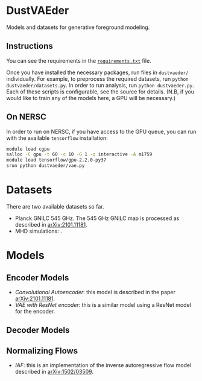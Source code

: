 # DustVAEder

Models and datasets for generative foreground modeling. 

## Instructions

You can see the requirements in the [`requirements.txt`](./requirements.txt) file. 

Once you have installed the necessary packages, run files in `dustvaeder/` individually. For example, to preprocess the required datasets, run `python dustvaeder/datasets.py`. In order to run analysis, run `python dustvaeder.py`. Each of these scripts is configurable, see the source for details. (N.B, if you would like to train any of the models here, a GPU will be necessary.)

## On NERSC

In order to run on NERSC, if you have access to the GPU queue, you can run with the available `tensorflow` installation:

```bash
module load cgpu
salloc -C gpu -t 60 -c 10 -G 1 -q interactive -A m1759
module load tensorflow/gpu-2.2.0-py37
srun python dustvaeder/vae.py
```

# Datasets

There are two available datasets so far.

* Planck GNILC 545 GHz. The 545 GHz GNILC map is processed as described in [arXiv:2101.11181](https://arxiv.org/abs/2101.11181). 
* MHD simulations: . 

# Models

## Encoder Models

* *Convolutional Autoencoder*: this model is described in the paper [arXiv:2101.11181](https://arxiv.org/abs/2101.11181).
* *VAE with ResNet encoder*: this is a similar model using a ResNet model for the encoder.

## Decoder Models

## Normalizing Flows

* *IAF*: this is an implementation of the inverse autoregressive flow model described in [arXiv:1502/03509](https://arxiv.org/abs/1502.03509).
